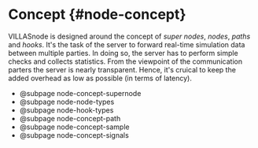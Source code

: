 # Concept {#node-concept}

VILLASnode is designed around the concept of _super nodes_, _nodes_, _paths_ and _hooks_.
It's the task of the server to forward real-time simulation data between multiple parties.
In doing so, the server has to perform simple checks and collects statistics.
From the viewpoint of the communication parters the server is nearly transparent.
Hence, it's cruical to keep the added overhead as low as possible (in terms of latency).

- @subpage node-concept-supernode
- @subpage node-node-types
- @subpage node-hook-types
- @subpage node-concept-path
- @subpage node-concept-sample
- @subpage node-concept-signals
